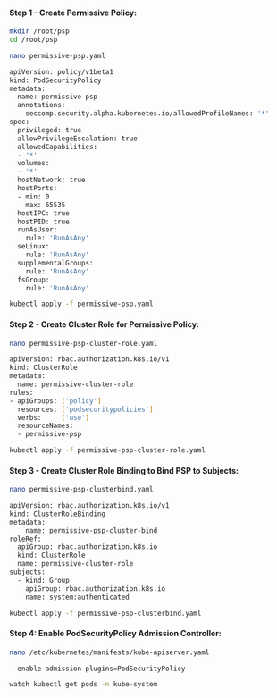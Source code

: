
#### Step 1 - Create Permissive Policy:
```sh
mkdir /root/psp
cd /root/psp
```
```sh
nano permissive-psp.yaml
```
```sh
apiVersion: policy/v1beta1
kind: PodSecurityPolicy
metadata:
  name: permissive-psp
  annotations:
    seccomp.security.alpha.kubernetes.io/allowedProfileNames: '*'
spec:
  privileged: true
  allowPrivilegeEscalation: true
  allowedCapabilities:
  - '*'
  volumes:
  - '*'
  hostNetwork: true
  hostPorts:
  - min: 0
    max: 65535
  hostIPC: true
  hostPID: true
  runAsUser:
    rule: 'RunAsAny'
  seLinux:
    rule: 'RunAsAny'
  supplementalGroups:
    rule: 'RunAsAny'
  fsGroup:
    rule: 'RunAsAny'
```
```sh
kubectl apply -f permissive-psp.yaml
```
#### Step 2 - Create Cluster Role for Permissive Policy:
```sh
nano permissive-psp-cluster-role.yaml
```
```sh
apiVersion: rbac.authorization.k8s.io/v1
kind: ClusterRole
metadata:
  name: permissive-cluster-role
rules:
- apiGroups: ['policy']
  resources: ['podsecuritypolicies']
  verbs:     ['use']
  resourceNames:
  - permissive-psp
```
```sh
kubectl apply -f permissive-psp-cluster-role.yaml
```
#### Step 3 - Create Cluster Role Binding to Bind PSP to Subjects:
```sh
nano permissive-psp-clusterbind.yaml
```
```sh
apiVersion: rbac.authorization.k8s.io/v1
kind: ClusterRoleBinding
metadata:
    name: permissive-psp-cluster-bind
roleRef:
  apiGroup: rbac.authorization.k8s.io
  kind: ClusterRole
  name: permissive-cluster-role
subjects:
  - kind: Group
    apiGroup: rbac.authorization.k8s.io
    name: system:authenticated
```
```sh
kubectl apply -f permissive-psp-clusterbind.yaml
```
#### Step 4: Enable PodSecurityPolicy Admission Controller:
```sh
nano /etc/kubernetes/manifests/kube-apiserver.yaml
```
```sh
--enable-admission-plugins=PodSecurityPolicy
```
```sh
watch kubectl get pods -n kube-system
```
